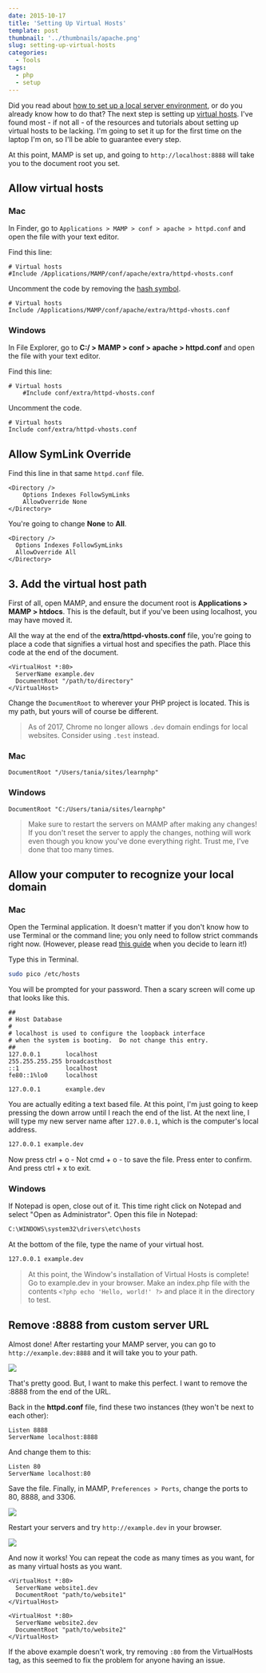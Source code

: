 ```yaml
---
date: 2015-10-17
title: 'Setting Up Virtual Hosts'
template: post
thumbnail: '../thumbnails/apache.png'
slug: setting-up-virtual-hosts
categories:
  - Tools
tags:
  - php
  - setup
---
```


Did you read about [how to set up a local server environment](http://www.taniarascia.com/local-environment), or do you already know how to do that? The next step is setting up [virtual hosts](https://httpd.apache.org/docs/2.2/vhosts/). I've found most - if not all - of the resources and tutorials about setting up virtual hosts to be lacking. I'm going to set it up for the first time on the laptop I'm on, so I'll be able to guarantee every step.

At this point, MAMP is set up, and going to `http://localhost:8888` will take you to the document root you set.

## Allow virtual hosts

### Mac

In Finder, go to `Applications > MAMP > conf > apache > httpd.conf` and open the file with your text editor.

Find this line:

```apacheconf
# Virtual hosts
#Include /Applications/MAMP/conf/apache/extra/httpd-vhosts.conf
```

Uncomment the code by removing the [hash symbol](https://en.wiktionary.org/wiki/octothorpe).

```apacheconf
# Virtual hosts
Include /Applications/MAMP/conf/apache/extra/httpd-vhosts.conf
```

### Windows

In File Explorer, go to **C:/ > MAMP > conf > apache > httpd.conf** and open the file with your text editor.

Find this line:

```apacheconf
# Virtual hosts
    #Include conf/extra/httpd-vhosts.conf
```

Uncomment the code.

```apacheconf
# Virtual hosts
Include conf/extra/httpd-vhosts.conf
```

## Allow SymLink Override

Find this line in that same `httpd.conf` file.

```apacheconf
<Directory />
    Options Indexes FollowSymLinks
    AllowOverride None
</Directory>
```

You're going to change **None** to **All**.

```apacheconf
<Directory />
  Options Indexes FollowSymLinks
  AllowOverride All
</Directory>
```

## 3. Add the virtual host path

First of all, open MAMP, and ensure the document root is **Applications > MAMP > htdocs**. This is the default, but if you've been using localhost, you may have moved it.

All the way at the end of the **extra/httpd-vhosts.conf** file, you're going to place a code that signifies a virtual host and specifies the path. Place this code at the end of the document.

```apacheconf
<VirtualHost *:80>
  ServerName example.dev
  DocumentRoot "/path/to/directory"
</VirtualHost>
```

Change the `DocumentRoot` to wherever your PHP project is located. This is my path, but yours will of course be different.

> As of 2017, Chrome no longer allows `.dev` domain endings for local websites. Consider using `.test` instead.

### Mac

```apacheconf
DocumentRoot "/Users/tania/sites/learnphp"
```

### Windows

```apacheconf
DocumentRoot "C:/Users/tania/sites/learnphp"
```

> Make sure to restart the servers on MAMP after making any changes! If you don't reset the server to apply the changes, nothing will work even though you know you've done everything right. Trust me, I've done that too many times.

## Allow your computer to recognize your local domain

### Mac

Open the Terminal application. It doesn't matter if you don't know how to use Terminal or the command line; you only need to follow strict commands right now. (However, please read [this guide](/how-to-use-the-command-line-for-apple-macos-and-linux/) when you decide to learn it!)

Type this in Terminal.

```bash
sudo pico /etc/hosts
```

You will be prompted for your password. Then a scary screen will come up that looks like this.

```terminal
##
# Host Database
#
# localhost is used to configure the loopback interface
# when the system is booting.  Do not change this entry.
##
127.0.0.1       localhost
255.255.255.255 broadcasthost
::1             localhost
fe80::1%lo0     localhost

127.0.0.1       example.dev
```

You are actually editing a text based file. At this point, I'm just going to keep pressing the down arrow until I reach the end of the list. At the next line, I will type my new server name after `127.0.0.1`, which is the computer's local address.

```bash
127.0.0.1 example.dev
```

Now press ctrl + o - Not cmd + o - to save the file. Press enter to confirm. And press ctrl + x to exit.

### Windows

If Notepad is open, close out of it. This time right click on Notepad and select "Open as Administrator". Open this file in Notepad:

```bash
C:\WINDOWS\system32\drivers\etc\hosts
```

At the bottom of the file, type the name of your virtual host.

```bash
127.0.0.1 example.dev
```

> At this point, the Window's installation of Virtual Hosts is complete! Go to example.dev in your browser. Make an index.php file with the contents `<?php echo 'Hello, world!' ?>` and place it in the directory to test.

## Remove :8888 from custom server URL

Almost done! After restarting your MAMP server, you can go to `http://example.dev:8888` and it will take you to your path.

![](../images/Screen-Shot-2015-10-16-at-11.25.27-PM.png)

That's pretty good. But, I want to make this perfect. I want to remove the :8888 from the end of the URL.

Back in the **httpd.conf** file, find these two instances (they won't be next to each other):

```apacheconf
Listen 8888
ServerName localhost:8888
```

And change them to this:

```apacheconf
Listen 80
ServerName localhost:80
```

Save the file. Finally, in MAMP, `Preferences > Ports`, change the ports to 80, 8888, and 3306.

![](../images/Screen-Shot-2015-10-16-at-11.53.58-PM.png)

Restart your servers and try `http://example.dev` in your browser.

![](../images/Screen-Shot-2015-10-16-at-11.56.08-PM.png)

And now it works! You can repeat the code as many times as you want, for as many virtual hosts as you want.

```apacheconf
<VirtualHost *:80>
  ServerName website1.dev
  DocumentRoot "path/to/website1"
</VirtualHost>

<VirtualHost *:80>
  ServerName website2.dev
  DocumentRoot "path/to/website2"
</VirtualHost>
```

If the above example doesn't work, try removing `:80` from the VirtualHosts tag, as this seemed to fix the problem for anyone having an issue.